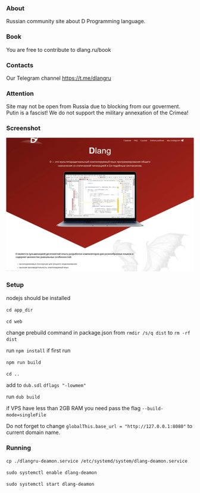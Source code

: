 ### About
Russian community site about D Programming language.

### Book

You are free to contribute to dlang.ru/book

### Contacts

Our Telegram channel https://t.me/dlangru

### Attention

Site may not be open from Russia due to blocking from our goverment.
Putin is a fascist! We do not support the military annexation of the Crimea!

### Screenshot
![Screenshot](screenshot.webp)

### Setup

nodejs should be installed 

`cd app_dir`

`cd web`

change prebuild command in package.json from `rmdir /s/q dist` to `rm -rf dist`

run `npm install` if first run

`npm run build`

`cd ..`

add to `dub.sdl`
`dflags "-lowmem"`

run 
`dub build`

if VPS have less than 2GB RAM you need pass the flag `--build-mode=singleFile`

Do not forget to change `globalThis.base_url = "http://127.0.0.1:8080"` to current domain name.

### Running

`cp ./dlangru-deamon.service /etc/systemd/system/dlang-deamon.service`

`sudo systemctl enable dlang-deamon`

`sudo systemctl start dlang-deamon`